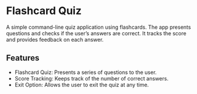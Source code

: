 # Flashcard Quiz
A simple command-line quiz application using flashcards. The app presents questions and checks if the user’s answers are correct. It tracks the score and provides feedback on each answer.

## Features
+ Flashcard Quiz: Presents a series of questions to the user.
+ Score Tracking: Keeps track of the number of correct answers.
+ Exit Option: Allows the user to exit the quiz at any time.
